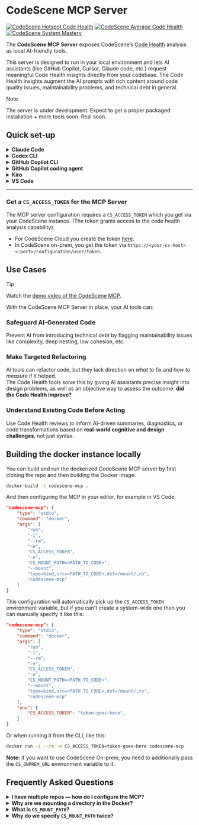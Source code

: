 # CodeScene MCP Server

[![CodeScene Hotspot Code Health](https://codescene.io/projects/72556/status-badges/hotspot-code-health)](https://codescene.io/projects/72556)
[![CodeScene Average Code Health](https://codescene.io/projects/72556/status-badges/average-code-health)](https://codescene.io/projects/72556)
[![CodeScene System Mastery](https://codescene.io/projects/72556/status-badges/system-mastery)](https://codescene.io/projects/72556)

The **CodeScene MCP Server** exposes CodeScene’s [Code Health](https://codescene.com/product/code-health) analysis as local AI-friendly tools.

This server is designed to run in your local environment and lets AI assistants (like GitHub Copilot, Cursor, Claude code, etc.) request meaningful Code Health insights directly from your codebase. 
The Code Health insights augment the AI prompts with rich content around code quality issues, maintainability problems, and technical debt in general.

> [!NOTE]
> The server is under development. Expect to get a proper packaged installation + more tools soon. Real soon.

## Quick set-up

<details>

**<summary>Claude Code</summary>**

To connect with CodeScene Cloud:

```sh
export CS_ACCESS_TOKEN="<your token here>"
export PATH_TO_CODE="<your project dir here>"

claude mcp add codescene --env CS_ACCESS_TOKEN=$CS_ACCESS_TOKEN -- docker run -i --rm -e CS_ACCESS_TOKEN -e CS_MOUNT_PATH=<PATH_TO_CODE> --mount type=bind,src=<PATH_TO_CODE>,dst=/mount/,ro codescene/codescene-mcp
```

To connect with CodeScene On-prem:

```sh
claude mcp add codescene --env CS_ACCESS_TOKEN=$CS_ACCESS_TOKEN --env CS_ONPREM_URL=<url> -- docker run -i --rm -e CS_ACCESS_TOKEN -e CS_ONPREM_URL -e CS_MOUNT_PATH=<PATH_TO_CODE> --mount type=bind,src=<PATH_TO_CODE>,dst=/mount/,ro codescene/codescene-mcp
```

Make sure to replace the `<PATH_TO_CODE>` with the absolute path to the directory whose read-only access you want the CodeScene MCP server to have.

You can read more about what is `CS_MOUNT_PATH` and why we need it in the [Frequently Asked Questions](#frequently-asked-questions) section.

</details>

<details>

**<summary>Codex CLI</summary>**

Configure `~/.codex/config.toml` depending on whether or not you use Cloud or On-prem.

CodeScene Cloud:

```toml
[mcp_servers.codescene]
command = "docker"
args = ["run", "--rm", "-i", "-e", "CS_ACCESS_TOKEN", "-e", "CS_MOUNT_PATH=<PATH_TO_CODE>", "--mount", "type=bind,src=<PATH_TO_CODE>,dst=/mount/,ro", "codescene/codescene-mcp"]
env = { "CS_ACCESS_TOKEN" = "<YOUR_ACCESS_TOKEN>" }
```

CodeScene On-prem:

```toml
[mcp_servers.codescene]
command = "docker"
args = ["run", "--rm", "-i", "-e", "CS_ACCESS_TOKEN", "-e", "CS_ONPREM_URL", "-e", "CS_MOUNT_PATH=<PATH_TO_CODE>", "--mount", "type=bind,src=<PATH_TO_CODE>,dst=/mount/,ro", "codescene/codescene-mcp"]
env = { "CS_ACCESS_TOKEN" = "<YOUR_ACCESS_TOKEN>", "CS_ONPREM_URL" = "<URL>" }
```

Make sure to replace the `<PATH_TO_CODE>` with the absolute path to the directory whose read-only access you want the CodeScene MCP server to have.

You can read more about what is `CS_MOUNT_PATH` and why we need it in the [Frequently Asked Questions](#frequently-asked-questions) section.

</details>

<details>

**<summary>GitHub Copilot CLI</summary>**

After starting Copilot CLI, run the following command to add the CodeScene MCP server:

```sh
/mcp add
```

You will then need to provide information about the MCP server.

CodeScene Cloud:

- Server Name: `codescene`
- Server Type: `Local (Press 1)`
- Command: `docker`
- Arguments: `run, --rm, -i, -e, CS_ACCESS_TOKEN, -e, CS_MOUNT_PATH=<PATH_TO_CODE>, --mount, "type=bind,src=<PATH_TO_CODE>,dst=/mount/,ro", codescene/codescene-mcp`

CodeScene On-prem:

- Server Name: `codescene`
- Server Type: `Local (Press 1)`
- Command: `docker`
- Arguments: `run, --rm, -i, -e, CS_ACCESS_TOKEN, -e, CS_ONPREM_URL, -e, CS_MOUNT_PATH=<PATH_TO_CODE>, --mount, "type=bind,src=<PATH_TO_CODE>,dst=/mount/,ro", codescene/codescene-mcp`

Make sure to replace the `<PATH_TO_CODE>` with the absolute path to the directory whose read-only access you want the CodeScene MCP server to have.

You can read more about what is `CS_MOUNT_PATH` and why we need it in the [Frequently Asked Questions](#frequently-asked-questions) section.

</details>

<details>

**<summary>GitHub Copilot coding agent</summary>**

GitHub Copilot coding agent can leverage the CodeScene MCP server directly in your CI/CD.

To add the secrets to your Copilot environment, follow the Copilot [documentation](https://docs.github.com/en/copilot/how-tos/use-copilot-agents/coding-agent/extend-coding-agent-with-mcp#setting-up-a-copilot-environment-for-copilot-coding-agent). Only secrets with names prefixed with `COPILOT_MCP_` will be available to your MCP configuration.

In your GitHub repository, navigate under Settings -> Code & automation -> Copilot -> Coding agent, and add the following configuration in the MCP configuration section.

CodeScene Cloud:

```json
{
  "mcpServers": {
    "codescene": {
      "type": "local",
      "command": "docker",
      "args": [
        "run",
        "--rm",
        "-i",
        "-e",
        "CS_ACCESS_TOKEN=$CS_ACCESS_TOKEN",
        "-e",
        "CS_MOUNT_PATH=$CS_MOUNT_PATH",
        "--mount",
				"type=bind,src=$CS_MOUNT_PATH,dst=/mount/,ro",
        "codescene/codescene-mcp"
      ],
      "env": {
        "CS_ACCESS_TOKEN": "COPILOT_MCP_CS_ACCESS_TOKEN",
        "CS_MOUNT_PATH": "COPILOT_MCP_CS_MOUNT_PATH"
      },
      "tools": ["*"]
    }
  }
}
```

CodeScene On-prem:

```json
{
  "mcpServers": {
    "codescene": {
      "type": "local",
      "command": "docker",
      "args": [
        "run",
        "--rm",
        "-i",
        "-e",
        "CS_ACCESS_TOKEN=$CS_ACCESS_TOKEN",
        "-e",
        "CS_ONPREM_URL=$CS_ONPREM_URL",
        "-e",
        "CS_MOUNT_PATH=$CS_MOUNT_PATH",
        "--mount",
				"type=bind,src=$CS_MOUNT_PATH,dst=/mount/,ro",
        "codescene/codescene-mcp"
      ],
      "env": {
        "CS_ACCESS_TOKEN": "COPILOT_MCP_CS_ACCESS_TOKEN",
        "CS_ONPREM_URL": "COPILOT_MCP_CS_ONPREM_URL",
        "CS_MOUNT_PATH": "COPILOT_MCP_CS_MOUNT_PATH"
      },
      "tools": ["*"]
    }
  }
}
```

You can read more about what is `CS_MOUNT_PATH` and why we need it in the [Frequently Asked Questions](#frequently-asked-questions) section.

</details>

<details>

**<summary>Kiro</summary>**

Create a `.kiro/settings/mcp.json` file in your workspace directory (or edit if it already exists), add the following configuration.

CodeScene Cloud:

```json
{
  "mcpServers": {
    "sonarqube": {
      "command": "docker",
      "args": [
        "run",
        "-i",
        "--rm",
        "-e", 
        "CS_ACCESS_TOKEN",
        "-e",
        "CS_MOUNT_PATH=<PATH_TO_CODE>",
        "--mount",
        "type=bind,src=<PATH_TO_CODE>,dst=/mount/,ro",
        "codescene/codescene-mcp"
      ],
      "env": {
        "CS_ACCESS_TOKEN": "<YOUR_TOKEN>",
      },
      "disabled": false,
      "autoApprove": []
    }
  }
}
```

CodeScene On-prem:

```json
{
  "mcpServers": {
    "sonarqube": {
      "command": "docker",
      "args": [
        "run",
        "-i",
        "--rm",
        "-e", 
        "CS_ACCESS_TOKEN",
        "-e",
        "CS_ONPREM_URL",
        "-e",
        "CS_MOUNT_PATH=<PATH_TO_CODE>",
        "--mount",
        "type=bind,src=<PATH_TO_CODE>,dst=/mount/,ro",
        "codescene/codescene-mcp"
      ],
      "env": {
        "CS_ACCESS_TOKEN": "<YOUR_TOKEN>",
        "CS_ONPREM_URL": "<URL>"
      },
      "disabled": false,
      "autoApprove": []
    }
  }
}
```

Make sure to replace the `<PATH_TO_CODE>` with the absolute path to the directory whose read-only access you want the CodeScene MCP server to have. 

You can read more about what is `CS_MOUNT_PATH` and why we need it in the [Frequently Asked Questions](#frequently-asked-questions) section.

</details>

<details>

**<summary>VS Code</summary>**

[![Install CodeScene MCP for Cloud](https://img.shields.io/badge/VS_Code-Install_CodeScene_MCP_for_Cloud-0098FF?style=flat-square&logo=visualstudiocode&logoColor=white)](https://insiders.vscode.dev/redirect/mcp/install?name=codescene&inputs=[%7B%22id%22%3A%22CS_MOUNT_PATH%22%2C%22type%22%3A%22promptString%22%2C%22description%22%3A%22Path%20of%20the%20directory%20that%20CodeScene%20should%20be%20able%20to%20see.%22%2C%22password%22%3Afalse%7D%2C%7B%22id%22%3A%22CS_ACCESS_TOKEN%22%2C%22type%22%3A%22promptString%22%2C%22description%22%3A%22CodeScene%20Access%20Token%22%2C%22password%22%3Atrue%7D]&config={%22command%22%3A%22docker%22%2C%22args%22%3A[%22run%22%2C%22-i%22%2C%22--rm%22%2C%22-e%22%2C%22CS_ACCESS_TOKEN%22%2C%22-e%22%2C%22CS_MOUNT_PATH%3D%24%7Binput%3ACS_MOUNT_PATH%7D%22%2C%22--mount%22%2C%22type%3Dbind%2Csrc%3D%24%7Binput%3ACS_MOUNT_PATH%7D%2Cdst%3D/mount/%2Cro%22%2C%22codescene/codescene-mcp%22]%2C%22env%22%3A%7B%22CS_ACCESS_TOKEN%22%3A%22%24%7Binput%3ACS_ACCESS_TOKEN%7D%22%7D%2C%22type%22%3A%22stdio%22})

[![Install CodeScene MCP for On-prem](https://img.shields.io/badge/VS_Code-Install_CodeScene_MCP_for_Onprem-0098FF?style=flat-square&logo=visualstudiocode&logoColor=white)](https://insiders.vscode.dev/redirect/mcp/install?name=codescene&inputs=[%7B%22id%22%3A%22CS_MOUNT_PATH%22%2C%22type%22%3A%22promptString%22%2C%22description%22%3A%22Path%20of%20the%20directory%20that%20CodeScene%20should%20be%20able%20to%20see.%22%2C%22password%22%3Afalse%7D%2C%7B%22id%22%3A%22CS_ACCESS_TOKEN%22%2C%22type%22%3A%22promptString%22%2C%22description%22%3A%22CodeScene%20Access%20Token%22%2C%22password%22%3Atrue%7D%2C%7B%22id%22%3A%22CS_ONPREM_URL%22%2C%22type%22%3A%22promptString%22%2C%22description%22%3A%22CodeScene%20On-prem%20URL%22%2C%22password%22%3Afalse%7D]&config={%22command%22%3A%22docker%22%2C%22args%22%3A[%22run%22%2C%22-i%22%2C%22--rm%22%2C%22-e%22%2C%22CS_ACCESS_TOKEN%22%2C%22-e%22%2C%22CS_ONPREM_URL%22%2C%22-e%22%2C%22CS_MOUNT_PATH%3D%24%7Binput%3ACS_MOUNT_PATH%7D%22%2C%22--mount%22%2C%22type%3Dbind%2Csrc%3D%24%7Binput%3ACS_MOUNT_PATH%7D%2Cdst%3D/mount/%2Cro%22%2C%22codescene/codescene-mcp%22]%2C%22env%22%3A%7B%22CS_ACCESS_TOKEN%22%3A%22%24%7Binput%3ACS_ACCESS_TOKEN%7D%22%2C%22CS_ONPREM_URL%22%3A%22%24%7Binput%3ACS_ONPREM_URL%7D%22%7D%2C%22type%22%3A%22stdio%22})

**Note:** when installing the MCP server with the one-click install buttons, VS Code will install this configuration globally, available to every project you work on with VS Code. This means that when specifying the `CS_MOUNT_PATH` ([what is `CS_MOUNT_PATH`?](#frequently-asked-questions)) you should either specify a more global path so that the MCP server can see files globally, or move the installed configuration to a per-project basis by making a `.vscode/mcp.json` file in your project and specifying the `CS_MOUNT_PATH` there to be just for said project.

</details>

---

### Get a `CS_ACCESS_TOKEN` for the MCP Server

The MCP server configuration requires a `CS_ACCESS_TOKEN` which you get via your CodeScene instance. (The token grants access to the code health analysis capability).
* For CodeScene Cloud you create the token [here](https://codescene.io/users/me/pat).
* In CodeScene on-prem, you get the token via `https://<your-cs-host><:port>/configuration/user/token`.

## Use Cases

> [!TIP]
> Watch the [demo video of the CodeScene MCP](https://www.youtube.com/watch?v=AycLVxKmVSY).

With the CodeScene MCP Server in place, your AI tools can:

### Safeguard AI-Generated Code
Prevent AI from introducing technical debt by flagging maintainability issues like complexity, deep nesting, low cohesion, etc.

### Make Targeted Refactoring  
AI tools can refactor code, but they lack direction on *what* to fix and *how to measure* if it helped.  
The Code Health tools solve this by giving AI assistants precise insight into design problems, as well as an objective way to assess the outcome: **did the Code Health improve?**

### Understand Existing Code Before Acting
Use Code Health reviews to inform AI-driven summaries, diagnostics, or code transformations based on **real-world cognitive and design challenges**, not just syntax.

## Building the docker instance locally

You can build and run the dockerized CodeScene MCP server by first cloning the repo and then building the Docker image:

```sh
docker build -t codescene-mcp .
```

And then configuring the MCP in your editor, for example in VS Code:

```json
"codescene-mcp": {
    "type": "stdio",
    "command": "docker",
    "args": [
        "run",
        "-i",
        "--rm",
        "-e",
        "CS_ACCESS_TOKEN",
        "-e",
        "CS_MOUNT_PATH=<PATH_TO_CODE>",
        "--mount",
        "type=bind,src=<PATH_TO_CODE>,dst=/mount/,ro",
        "codescene-mcp"
    ]
}
```

This configuration will automatically pick up the `CS_ACCESS_TOKEN` environment variable, but if you can't create a system-wide one then you can manually specify it like this:

```json
"codescene-mcp": {
    "type": "stdio",
    "command": "docker",
    "args": [
        "run",
        "-i",
        "--rm",
        "-e",
        "CS_ACCESS_TOKEN",
        "-e",
        "CS_MOUNT_PATH=<PATH_TO_CODE>",
        "--mount",
        "type=bind,src=<PATH_TO_CODE>,dst=/mount/,ro",
        "codescene-mcp"
    ],
    "env": {
		"CS_ACCESS_TOKEN": "token-goes-here",
    }
}
```

Or when running it from the CLI, like this:

```sh
docker run -i --rm -e CS_ACCESS_TOKEN=token-goes-here codescene-mcp
```

**Note:** if you want to use CodeScene On-prem, you need to additionally pass the `CS_ONPREM_URL` environment variable to it.

## Frequently Asked Questions

<details>

**<summary>I have multiple repos — how do I configure the MCP?</summary>**

Since you have to provide a mount path for Docker, you can either have a MCP configuration per project (in VS Code that would be a `.vscode/mcp.json` file per project, for example) or you can mount a root directory within which all your projects are and then just use that one configuration instead.

</details>

<details>

**<summary>Why are we mounting a directory in the Docker?</summary>**

Previously we had the MCP client pass the entire file contents to us in a JSON object, but with this we ran into a problem where if the file contents exceed your AI model's input or output token limit, we'd either get no data or incorrect data. 

While this might work for small files and code snippets, we want to provide a solution that works on any file, no matter the size, and we achieve this by having the MCP client return a file path to us which we then read ourselves, thus bypassing the AI token limit issue entirely.

To make this safe, we have you, the user, specify which path our MCP server should have access to. In addition, all the configuration examples provided in this README feature a mounting command that gives only read-only access to the mounted path, so we can't do anything to those files other than read them.

In addition this now saves your AI budget by not spending precious tokens on file reading, which can add up pretty quickly.

</details>

<details>

**<summary>What is `CS_MOUNT_PATH`?</summary>**

The `CS_MOUNT_PATH` should be an absolute path to the directory whose code you want to analyse with CodeScene. It can be either just a singular project, say at `/home/john/Projects/MyProject`, in which case the MCP server only sees and is able to reason about the files in that particular project, or it could be a more global path like `/home/john/Projects`, in which case the MCP server sees all of your projects.

The difference here really comes down to your preference. Do you want to give it more global access, but as such configure it just once, or do you want to give it more granular access, but then configure for each project / directory again each time.

</details>

<details>

**<summary>Why do we specify `CS_MOUNT_PATH` twice?</summary>**

Due to the limitation of not knowing the relative path to the file from within Docker, in order to read the correct file we need to know the full absolute path to your mounted directory, so that we could deduce a relative path to the internally mounted file by simply taking the absolute path to the file, the absolute path to the mounted directory, and replacing the mounted directory part with our internal mounted directory. 

We pass the absolute path to the mounted directory to us via a environment variable `-e CS_MOUNT_PATH=<PATH>` so that we would know the absolute path, and then we need to pass that path again the second time via `--mount type=bind,src=<PATH>,dst=/mount/,ro` which then instructs Docker to actually mount `<PATH>` to our internal `/mount/` directory.

</details>